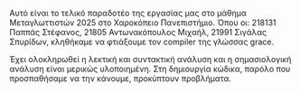 Αυτό είναι το τελικό παραδοτέο της εργασίας μας στο μάθημα Μεταγλωττιστών 2025 στο Χαροκόπειο Πανεπιστήμιο.
Όπου οι:
218131 Παππάς Στέφανος,
21805 Αντωνακόπουλος Μιχαήλ,
21991 Σιγάλας Σπυρίδων,
κληθήκαμε να φτιάξουμε τον compiler της γλώσσας grace.

Έχει ολοκληρωθεί η λεκτική και συντακτική ανάλυση και η σημασιολογική ανάλυση είναι μερικώς υλοποιημένη. Στη δημιουργία κώδικα, παρόλο που προσπαθήσαμε να την κάνουμε, προκύπτουν προβλήματα.
